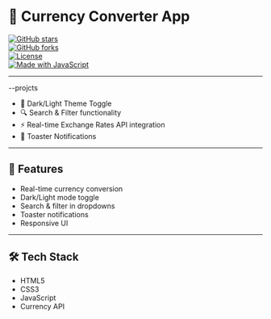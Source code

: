 # 💱 Currency Converter App  

[![GitHub stars](https://img.shields.io/github/stars/ritikchandravanshi/currency-converter-app?style=for-the-badge)](https://github.com/ritikchandravanshi/currency-converter-app/stargazers)  
[![GitHub forks](https://img.shields.io/github/forks/ritikchandravanshi/currency-converter-app?style=for-the-badge)](https://github.com/ritikchandravanshi/currency-converter-app/network/members)  
[![License](https://img.shields.io/github/license/ritikchandravanshi/currency-converter-app?style=for-the-badge)](./LICENSE)  
[![Made with JavaScript](https://img.shields.io/badge/Made%20with-JavaScript-yellow?style=for-the-badge&logo=javascript)](https://developer.mozilla.org/en-US/docs/Web/JavaScript)  

---
   --projcts
- 🌙 Dark/Light Theme Toggle  
- 🔍 Search & Filter functionality  
- ⚡ Real-time Exchange Rates API integration  
- 🔔 Toaster Notifications  

---

## 🚀 Features  

- Real-time currency conversion  
- Dark/Light mode toggle  
- Search & filter in dropdowns  
- Toaster notifications  
- Responsive UI  

---

## 🛠️ Tech Stack  

- HTML5  
- CSS3  
- JavaScript
- Currency API  
